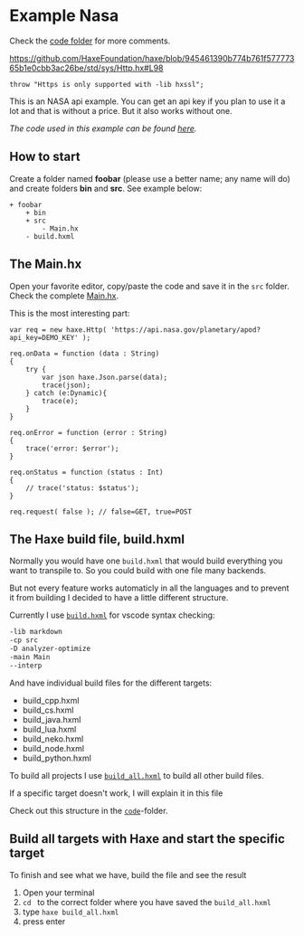 # Example Nasa

Check the [code folder](https://github.com/MatthijsKamstra/haxesys/tree/master/06nasa/code) for more comments.

<https://github.com/HaxeFoundation/haxe/blob/945461390b774b761f57777365b1e0cbb3ac26be/std/sys/Http.hx#L98>
```
throw "Https is only supported with -lib hxssl";
```

This is an NASA api example.
You can get an api key if you plan to use it a lot and that is without a price.
But it also works without one.

_The code used in this example can be found [here](https://github.com/MatthijsKamstra/haxesys/tree/master/06nasa/code)._

## How to start

Create a folder named **foobar** (please use a better name; any name will do) and create folders **bin** and **src**.
See example below:

```
+ foobar
	+ bin
	+ src
		- Main.hx
	- build.hxml
```

## The Main.hx

Open your favorite editor, copy/paste the code and save it in the `src` folder.
Check the complete [Main.hx](https://github.com/MatthijsKamstra/haxesys/tree/master/06nasa/code/src/Main.hx).

This is the most interesting part:

```
var req = new haxe.Http( 'https://api.nasa.gov/planetary/apod?api_key=DEMO_KEY' );

req.onData = function (data : String)
{
	try {
		var json haxe.Json.parse(data);
		trace(json);
	} catch (e:Dynamic){
		trace(e);
	}
}

req.onError = function (error : String)
{
	trace('error: $error');
}

req.onStatus = function (status : Int)
{
	// trace('status: $status');
}

req.request( false ); // false=GET, true=POST

```



## The Haxe build file, build.hxml

Normally you would have one `build.hxml` that would build everything you want to transpile to.
So you could build with one file many backends.

But not every feature works automaticly in all the languages and to prevent it from building I decided to have a little different structure.

Currently I use [`build.hxml`](https://github.com/MatthijsKamstra/haxesys/tree/master/06nasa/code/build.hxml) for vscode syntax checking:

```bash
-lib markdown
-cp src
-D analyzer-optimize
-main Main
--interp
```

And have individual build files for the different targets:

- build_cpp.hxml
- build_cs.hxml
- build_java.hxml
- build_lua.hxml
- build_neko.hxml
- build_node.hxml
- build_python.hxml

To build all projects I use [`build_all.hxml`](https://github.com/MatthijsKamstra/haxesys/tree/master/06nasa/code/build_all.hxml) to build all other build files.

If a specific target doesn't work, I will explain it in this file


Check out this structure in the [`code`](https://github.com/MatthijsKamstra/haxesys/tree/master/06nasa/code)-folder.



## Build all targets with Haxe and start the specific target

To finish and see what we have, build the file and see the result

1. Open your terminal
2. `cd ` to the correct folder where you have saved the `build_all.hxml`
3. type `haxe build_all.hxml`
4. press enter




